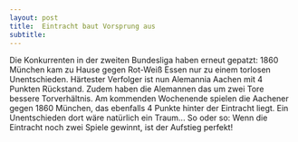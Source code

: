 ```yaml
---
layout: post
title:  Eintracht baut Vorsprung aus
subtitle:  
---
```


Die Konkurrenten in der zweiten Bundesliga haben erneut gepatzt: 1860 München kam zu Hause gegen Rot-Weiß Essen nur zu einem torlosen Unentschieden. Härtester Verfolger ist nun Alemannia Aachen mit 4 Punkten Rückstand. Zudem haben die Alemannen das um zwei Tore bessere Torverhältnis. Am kommenden Wochenende spielen die Aachener gegen 1860 München, das ebenfalls 4 Punkte hinter der Eintracht liegt. Ein Unentschieden dort wäre natürlich ein Traum... So oder so: Wenn die Eintracht noch zwei Spiele gewinnt, ist der Aufstieg perfekt!


